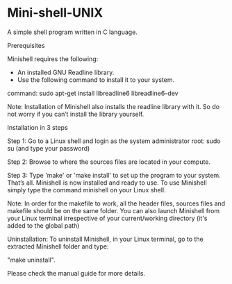 # Mini-shell-UNIX
A simple shell program written in C language.

Prerequisites

Minishell requires the following:
-  An installed GNU Readline library.
-  Use the following command to install it to your system.

command: sudo apt-get install libreadline6 libreadline6-dev

Note: Installation of Minishell also installs the readline library with it. So do not worry if you can’t install the library yourself.

Installation in 3 steps

Step 1:  Go to a Linux shell and login as the system administrator root:  sudo su (and type your password)

Step 2:  Browse to where the sources files are located in your compute.

Step 3: Type 'make' or 'make install' to set up the program to your system.
That’s all. Minishell is now installed and ready to use. To use Minishell simply type the command minishell on your Linux shell. 

Note: In order for the makefile to work, all the header files, sources files and makefile should be on the same folder.
      You can also launch Minishell from your Linux terminal irrespective of your current/working directory (it's added to the global path)

Uninstallation:
To uninstall Minishell, in your Linux terminal, go to the extracted Minishell folder and type: 

"make uninstall".

Please check the manual guide for more details.
